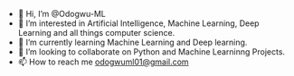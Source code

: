 - 👋 Hi, I’m @Odogwu-ML
- 👀 I’m interested in Artificial Intelligence, Machine Learning, Deep Learning and all things computer science.
- 🌱 I’m currently learning Machine Learning and Deep learning.
- 💞️ I’m looking to collaborate on Python and Machine Learninng Projects.
- 📫 How to reach me odogwuml01@gmail.com

<!---
Odogwu-ML/Odogwu-ML is a ✨ special ✨ repository because its `README.md` (this file) appears on your GitHub profile.
You can click the Preview link to take a look at your changes.
--->
